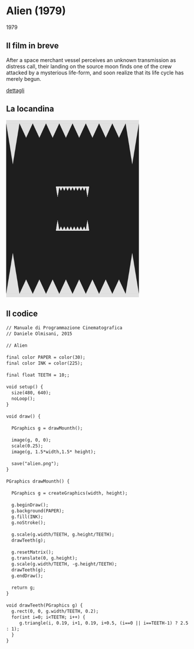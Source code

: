 # Alien (1979)

1979

## Il film in breve
After a space merchant vessel perceives an unknown transmission as distress call, their landing on the source moon finds one of the crew attacked by a mysterious life-form, and soon realize that its life cycle has merely begun.

[dettagli](https://www.imdb.com/title/tt0078748/)

## La locandina
<img src="alien.png"  width="360px" title="Alien">


## Il codice
```processing
// Manuale di Programmazione Cinematografica
// Daniele Olmisani, 2015

// Alien

final color PAPER = color(30);
final color INK = color(225);

final float TEETH = 10;;

void setup() {
  size(480, 640);
  noLoop();
}

void draw() {
  
  PGraphics g = drawMounth();
  
  image(g, 0, 0);
  scale(0.25);
  image(g, 1.5*width,1.5* height);

  save("alien.png");
}

PGraphics drawMounth() {
  
  PGraphics g = createGraphics(width, height);
  
  g.beginDraw();
  g.background(PAPER);
  g.fill(INK);
  g.noStroke();

  g.scale(g.width/TEETH, g.height/TEETH);
  drawTeeth(g);
  
  g.resetMatrix();
  g.translate(0, g.height);
  g.scale(g.width/TEETH, -g.height/TEETH);
  drawTeeth(g);
  g.endDraw();
  
  return g;
}

void drawTeeth(PGraphics g) {
  g.rect(0, 0, g.width/TEETH, 0.2);
  for(int i=0; i<TEETH; i++) {
     g.triangle(i, 0.19, i+1, 0.19, i+0.5, (i==0 || i==TEETH-1) ? 2.5 : 1);
  }
}
```
